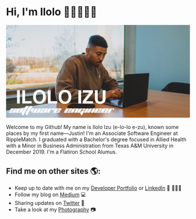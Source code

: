 # Hi, I'm Ilolo 👋🏾👨🏾‍💻

<img src="./iloloGithub.png">

Welcome to my Github! My name is Ilolo Izu (e-lo-lo e-zu), known some places by my first name—Justin! I'm an Associate Software Engineer at RippleMatch. I graduated with a Bachelor's degree focused in Allied Health with a Minor in Business Administration from Texas A&M University in December 2019. I'm a Flatiron School Alumus.

## Find me on other sites 🌎:

- Keep up to date with me on my <a href="https://iloloizu.netlify.app/">Developer Portfolio</a> or <a href="https://www.linkedin.com/in/ilolo-izu/">LinkedIn</a> 💼 👨🏾‍💻
- Follow my blog on <a href="https://ilolo.medium.com/"> Medium</a> 💻
- Sharing updates on <a href="https://twitter.com/iloloizu">Twitter</a> 🐥
- Take a look at my <a href="https://www.iloloizu.com">Photography</a> 📷
